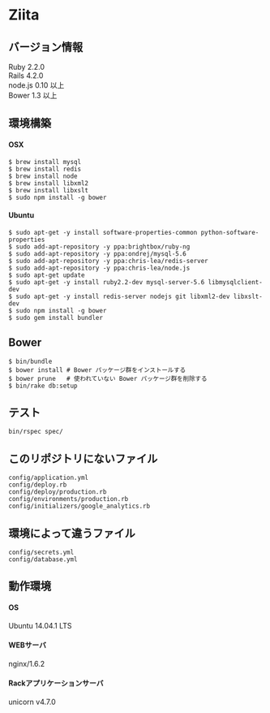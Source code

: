 Ziita
=====
  
  
バージョン情報
--
Ruby 2.2.0  
Rails 4.2.0  
node.js 0.10 以上  
Bower 1.3 以上  
  
  
環境構築
--

#### OSX

```
$ brew install mysql
$ brew install redis
$ brew install node
$ brew install libxml2
$ brew install libxslt
$ sudo npm install -g bower
```

#### Ubuntu

```
$ sudo apt-get -y install software-properties-common python-software-properties
$ sudo add-apt-repository -y ppa:brightbox/ruby-ng
$ sudo add-apt-repository -y ppa:ondrej/mysql-5.6
$ sudo add-apt-repository -y ppa:chris-lea/redis-server
$ sudo add-apt-repository -y ppa:chris-lea/node.js
$ sudo apt-get update
$ sudo apt-get -y install ruby2.2-dev mysql-server-5.6 libmysqlclient-dev
$ sudo apt-get -y install redis-server nodejs git libxml2-dev libxslt-dev
$ sudo npm install -g bower
$ sudo gem install bundler
```

Bower
--

```
$ bin/bundle
$ bower install # Bower パッケージ群をインストールする
$ bower prune   # 使われていない Bower パッケージ群を削除する
$ bin/rake db:setup
```

テスト
--
`bin/rspec spec/`  

このリポジトリにないファイル
--
`config/application.yml`  
`config/deploy.rb`  
`config/deploy/production.rb`  
`config/environments/production.rb`  
`config/initializers/google_analytics.rb`  

環境によって違うファイル
--
`config/secrets.yml`  
`config/database.yml`  

動作環境
--
#### OS
Ubuntu 14.04.1 LTS  
#### WEBサーバ
nginx/1.6.2  
#### Rackアプリケーションサーバ
unicorn v4.7.0  
